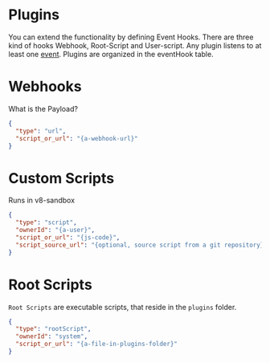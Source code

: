 # Plugins 

You can extend the functionality by defining Event Hooks. There are three kind of hooks Webhook, Root-Script and User-script. Any plugin listens to at least one
[event](Events.md). Plugins are organized in the eventHook table.

# Webhooks
What is the Payload?
```json
{
  "type": "url",
  "script_or_url": "{a-webhook-url}"
}
```

# Custom Scripts
Runs in v8-sandbox
```json
{
  "type": "script",
  "ownerId": "{a-user}",
  "script_or_url": "{js-code}",
  "script_source_url": "{optional, source script from a git repository}"
}
```

# Root Scripts
`Root Scripts` are executable scripts, that reside in the `plugins` folder. 

```json
{
  "type": "rootScript",
  "ownerId": "system",
  "script_or_url": "{a-file-in-plugins-folder}"
}
```


